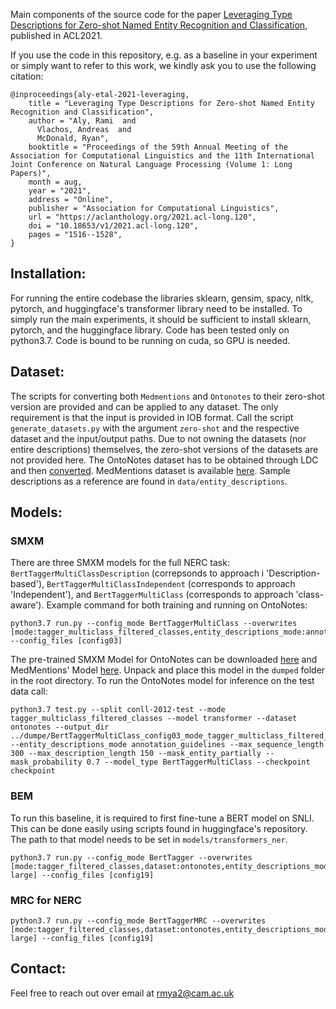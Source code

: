 Main components of the source code for the paper [Leveraging Type Descriptions for Zero-shot Named Entity Recognition and Classification](https://aclanthology.org/2021.acl-long.120/), published in ACL2021.

If you use the code in this repository, e.g. as a baseline in your experiment or simply want to refer to this work, we kindly ask you to use the following citation:

```
@inproceedings{aly-etal-2021-leveraging,
    title = "Leveraging Type Descriptions for Zero-shot Named Entity Recognition and Classification",
    author = "Aly, Rami  and
      Vlachos, Andreas  and
      McDonald, Ryan",
    booktitle = "Proceedings of the 59th Annual Meeting of the Association for Computational Linguistics and the 11th International Joint Conference on Natural Language Processing (Volume 1: Long Papers)",
    month = aug,
    year = "2021",
    address = "Online",
    publisher = "Association for Computational Linguistics",
    url = "https://aclanthology.org/2021.acl-long.120",
    doi = "10.18653/v1/2021.acl-long.120",
    pages = "1516--1528",
}
```

## Installation:

For running the entire codebase the libraries sklearn, gensim, spacy, nltk, pytorch, and huggingface's transformer library need to be installed. To simply run the main experiments, it should be sufficient to install sklearn, pytorch, and the huggingface library. Code has been tested only on python3.7. Code is bound to be running on cuda, so GPU is needed.

## Dataset:
The scripts for converting both `Medmentions` and `Ontonotes` to their zero-shot version are provided and can be applied to any dataset. The only requirement is that the input is provided in IOB format.  Call the script `generate_datasets.py` with the argument `zero-shot` and the respective dataset and the input/output paths. Due to not owning the datasets (nor entire descriptions) themselves, the zero-shot versions of the datasets are not provided here. The OntoNotes dataset has to be obtained through LDC and then [converted](https://cemantix.org/data/ontonotes.html). MedMentions dataset is available [here](https://github.com/chanzuckerberg/MedMentions). Sample descriptions as a reference are found in `data/entity_descriptions`.

## Models:

### SMXM

There are three SMXM models for the full NERC task: `BertTaggerMultiClassDescription` (correpsonds to approach i 'Description-based'), `BertTaggerMultiClassIndependent` (corresponds to approach 'Independent'), and `BertTaggerMultiClass` (corresponds to approach 'class-aware').
Example command for both training and running on OntoNotes:

```
python3.7 run.py --config_mode BertTaggerMultiClass --overwrites [mode:tagger_multiclass_filtered_classes,entity_descriptions_mode:annotation_guidelines,per_gpu_train_batch_size:7] --config_files [config03]
```

The pre-trained SMXM Model for OntoNotes can be downloaded [here]( https://drive.google.com/file/d/1PGEyBsuc6n085j9kZ5TtkAV7hC5mggdd/view?usp=sharing) and MedMentions' Model [here](https://drive.google.com/file/d/1LOZQkUV-n-4v87CDcOA-gmYjNubc4OWD/view?usp=sharing). Unpack and place this model in the `dumped` folder in the root directory. To run the OntoNotes model for inference on the test data call:

```
python3.7 test.py --split conll-2012-test --mode tagger_multiclass_filtered_classes --model transformer --dataset ontonotes --output_dir ../dumpe/BertTaggerMultiClass_config03_mode_tagger_multiclass_filtered_classes__entity_descriptions_mode_annotation_guidelines__per_gpu_train_batch_size_7/ --entity_descriptions_mode annotation_guidelines --max_sequence_length 300 --max_description_length 150 --mask_entity_partially --mask_probability 0.7 --model_type BertTaggerMultiClass --checkpoint checkpoint
```

### BEM

To run this baseline, it is required to first fine-tune a BERT model on SNLI. This can be done easily using scripts found in huggingface's repository. The path to that model needs to be set in `models/transformers_ner`.
```
python3.7 run.py --config_mode BertTagger --overwrites [mode:tagger_filtered_classes,dataset:ontonotes,entity_descriptions_mode:entailment,per_gpu_train_batch_size:20,description:bert-large] --config_files [config19]
```

### MRC for NERC

```
python3.7 run.py --config_mode BertTaggerMRC --overwrites [mode:tagger_filtered_classes,dataset:ontonotes,entity_descriptions_mode:annotation_guidelines,per_gpu_train_batch_size:20,description:bert-large] --config_files [config19]
```

## Contact:

Feel free to reach out over email at rmya2@cam.ac.uk
